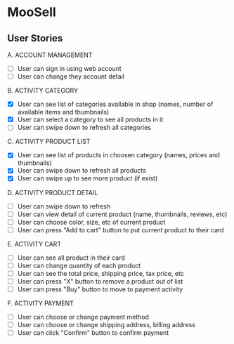 # MooSell

## User Stories


A. ACCOUNT MANAGEMENT
- [ ] User can sign in using web account
- [ ] User can change they account detail

B. ACTIVITY CATEGORY
- [x] User can see list of categories available in shop (names, number of available items and thumbnails)
- [x] User can select a category to see all products in it
- [ ] User can swipe down to refresh all categories

C. ACTIVITY PRODUCT LIST
- [x] User can see list of products in choosen category (names, prices and thumbnails)
- [x] User can swipe down to refresh all products
- [x] User can swipe up to see more product (if exist)

D. ACTIVITY PRODUCT DETAIL
- [ ] User can swipe down to refresh
- [ ] User can view detail of current product (name, thumbnails, reviews, etc)
- [ ] User can choose color, size, etc of current product
- [ ] User can press "Add to cart" button to put current product to their card

E. ACTIVITY CART
- [ ] User can see all product in their card
- [ ] User can change quantity of each product
- [ ] User can see the total price, shipping price, tax price, etc
- [ ] User can press "X" button to remove a product out of list
- [ ] User can press "Buy" button to move to payment activity

F. ACTIVITY PAYMENT
- [ ] User can choose or change payment method
- [ ] User can choose or change shipping address, billing address
- [ ] User can click "Confirm" button to confirm payment